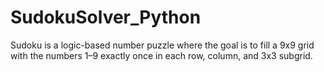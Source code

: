 # SudokuSolver_Python
Sudoku is a logic-based number puzzle where the goal is to fill a 9x9 grid with the numbers 1–9 exactly once in each row, column, and 3x3 subgrid. 
